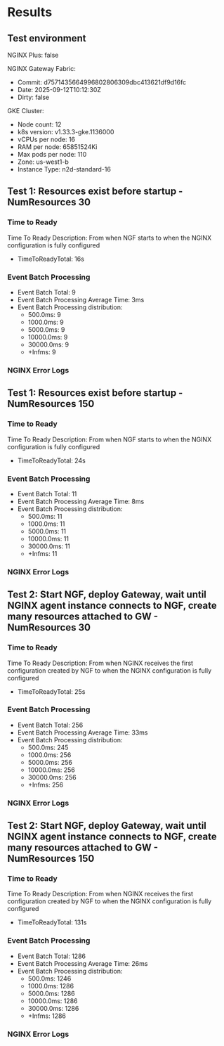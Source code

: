 # Results

## Test environment

NGINX Plus: false

NGINX Gateway Fabric:

- Commit: d7571435664996802806309dbc413621df9d16fc
- Date: 2025-09-12T10:12:30Z
- Dirty: false

GKE Cluster:

- Node count: 12
- k8s version: v1.33.3-gke.1136000
- vCPUs per node: 16
- RAM per node: 65851524Ki
- Max pods per node: 110
- Zone: us-west1-b
- Instance Type: n2d-standard-16

## Test 1: Resources exist before startup - NumResources 30

### Time to Ready

Time To Ready Description: From when NGF starts to when the NGINX configuration is fully configured
- TimeToReadyTotal: 16s

### Event Batch Processing

- Event Batch Total: 9
- Event Batch Processing Average Time: 3ms
- Event Batch Processing distribution:
	- 500.0ms: 9
	- 1000.0ms: 9
	- 5000.0ms: 9
	- 10000.0ms: 9
	- 30000.0ms: 9
	- +Infms: 9

### NGINX Error Logs

## Test 1: Resources exist before startup - NumResources 150

### Time to Ready

Time To Ready Description: From when NGF starts to when the NGINX configuration is fully configured
- TimeToReadyTotal: 24s

### Event Batch Processing

- Event Batch Total: 11
- Event Batch Processing Average Time: 8ms
- Event Batch Processing distribution:
	- 500.0ms: 11
	- 1000.0ms: 11
	- 5000.0ms: 11
	- 10000.0ms: 11
	- 30000.0ms: 11
	- +Infms: 11

### NGINX Error Logs

## Test 2: Start NGF, deploy Gateway, wait until NGINX agent instance connects to NGF, create many resources attached to GW - NumResources 30

### Time to Ready

Time To Ready Description: From when NGINX receives the first configuration created by NGF to when the NGINX configuration is fully configured
- TimeToReadyTotal: 25s

### Event Batch Processing

- Event Batch Total: 256
- Event Batch Processing Average Time: 33ms
- Event Batch Processing distribution:
	- 500.0ms: 245
	- 1000.0ms: 256
	- 5000.0ms: 256
	- 10000.0ms: 256
	- 30000.0ms: 256
	- +Infms: 256

### NGINX Error Logs

## Test 2: Start NGF, deploy Gateway, wait until NGINX agent instance connects to NGF, create many resources attached to GW - NumResources 150

### Time to Ready

Time To Ready Description: From when NGINX receives the first configuration created by NGF to when the NGINX configuration is fully configured
- TimeToReadyTotal: 131s

### Event Batch Processing

- Event Batch Total: 1286
- Event Batch Processing Average Time: 26ms
- Event Batch Processing distribution:
	- 500.0ms: 1246
	- 1000.0ms: 1286
	- 5000.0ms: 1286
	- 10000.0ms: 1286
	- 30000.0ms: 1286
	- +Infms: 1286

### NGINX Error Logs
